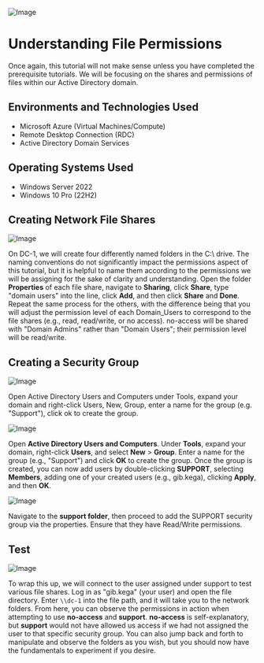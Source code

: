 ![Image](https://i.imgur.com/ew2fvrw.png)

# Understanding File Permissions
Once again, this tutorial will not make sense unless you have completed the prerequisite tutorials. We will be focusing on the shares and permissions of files within our Active Directory domain. 

## Environments and Technologies Used

- Microsoft Azure (Virtual Machines/Compute)
- Remote Desktop Connection (RDC)
- Active Directory Domain Services

## Operating Systems Used 

- Windows Server 2022
- Windows 10 Pro (22H2)

## Creating Network File Shares

![Image](https://i.imgur.com/gQYbw72.png)

On DC-1, we will create four differently named folders in the C:\ drive. The naming conventions do not significantly impact the permissions aspect of this tutorial, but it is helpful to name them according to the permissions we will be assigning for the sake of clarity and understanding. Open the folder **Properties** of each file share, navigate to **Sharing**, click **Share**, type "domain users" into the line, click **Add**, and then click **Share** and **Done**. Repeat the same process for the others, with the difference being that you will adjust the permission level of each Domain_Users to correspond to the file shares (e.g., read, read/write, or no access). no-access will be shared with "Domain Admins" rather than "Domain Users"; their permission level will be read/write.


## Creating a Security Group

![Image](https://i.imgur.com/3Ab8tjI.png)

Open Active Directory Users and Computers under Tools, expand your domain and right-click Users, New, Group, enter a name for the group (e.g. "Support"), click ok to create the group.

![Image](https://i.imgur.com/yNZgyqR.png)

Open **Active Directory Users and Computers**. Under **Tools**, expand your domain, right-click **Users**, and select **New** > **Group**. Enter a name for the group (e.g., "Support") and click **OK** to create the group. Once the group is created, you can now add users by double-clicking **SUPPORT**, selecting **Members**, adding one of your created users (e.g., gib.kega), clicking **Apply**, and then **OK**.

![Image](https://i.imgur.com/A9UfXqG.png)

Navigate to the **support folder**, then proceed to add the SUPPORT security group via the properties. Ensure that they have Read/Write permissions.

## Test

![Image](https://i.imgur.com/oI9CYbf.png)

To wrap this up, we will connect to the user assigned under support to test various file shares. Log in as "gib.kega" (your user) and open the file directory. Enter `\\dc-1` into the file path, and it will take you to the network folders. From here, you can observe the permissions in action when attempting to use **no-access** and **support**. **no-access** is self-explanatory, but **support** would not have allowed us access if we had not assigned the user to that specific security group. You can also jump back and forth to manipulate and observe the folders as you wish, but you should now have the fundamentals to experiment if you desire.

